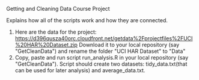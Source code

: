 Getting and Cleaning Data Course Project

Explains how all of the scripts work and how they are connected.  
1. Here are the data for the project: https://d396qusza40orc.cloudfront.net/getdata%2Fprojectfiles%2FUCI%20HAR%20Dataset.zip
   Download it to your local repository (say "GetCleanData") and rename the folder "UCI HAR Dataset" to "Data"
2. Copy, paste and run script run_analysis.R in your local repository (say "GetCleanData"). Script should create two 
   datasets: tidy_data.txt(that can be used for later analysis) and average_data.txt.